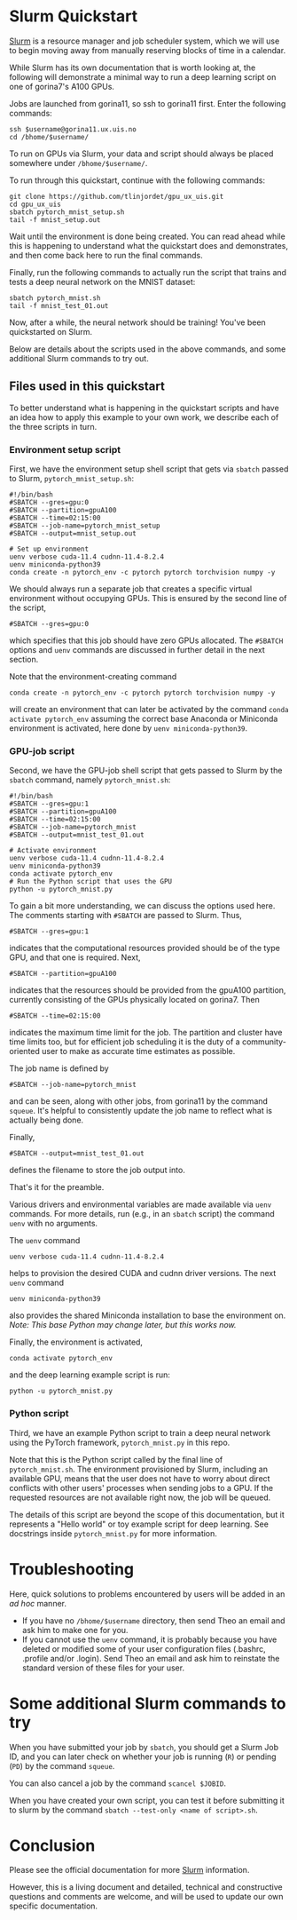 # Slurm Quickstart

[Slurm](https://slurm.schedmd.com/) is a resource manager and job scheduler system, which we will use to begin moving away from manually reserving blocks of time in a calendar. 
 
While Slurm has its own documentation that is worth looking at, the following will demonstrate a minimal way to run a deep learning script on one of gorina7's A100 GPUs.
 
Jobs are launched from gorina11, so ssh to gorina11 first. Enter the following commands:
```
ssh $username@gorina11.ux.uis.no
cd /bhome/$username/
```
To run on GPUs via Slurm, your data and script should always be placed somewhere under `/bhome/$username/`.

To run through this quickstart, continue with the following commands:
```
git clone https://github.com/tlinjordet/gpu_ux_uis.git
cd gpu_ux_uis
sbatch pytorch_mnist_setup.sh 
tail -f mnist_setup.out
```
Wait until the environment is done being created. You can read ahead while this is happening to understand what the quickstart does and demonstrates, and then come back here to run the final commands. 

Finally, run the following commands to actually run the script that trains and tests a deep neural network on the MNIST dataset:
```
sbatch pytorch_mnist.sh
tail -f mnist_test_01.out
```

Now, after a while, the neural network should be training! 
You've been quickstarted on Slurm. 

Below are details about the scripts used in the above commands, and some additional Slurm commands to try out. 

## Files used in this quickstart

To better understand what is happening in the quickstart scripts and have an idea how to apply this example to your own work, we describe each of the three scripts in turn. 

### Environment setup script 

First, we have the environment setup shell script that gets via `sbatch` passed to Slurm, `pytorch_mnist_setup.sh`:
```
#!/bin/bash
#SBATCH --gres=gpu:0
#SBATCH --partition=gpuA100 
#SBATCH --time=02:15:00
#SBATCH --job-name=pytorch_mnist_setup
#SBATCH --output=mnist_setup.out
 
# Set up environment
uenv verbose cuda-11.4 cudnn-11.4-8.2.4
uenv miniconda-python39
conda create -n pytorch_env -c pytorch pytorch torchvision numpy -y
```
We should always run a separate job that creates a specific virtual environment without occupying GPUs. This is ensured by the second line of the script, 
```
#SBATCH --gres=gpu:0
```
which specifies that this job should have zero GPUs allocated. The `#SBATCH` options and `uenv` commands are discussed in further detail in the next section. 

Note that the environment-creating command 
```
conda create -n pytorch_env -c pytorch pytorch torchvision numpy -y
```
will create an environment that can later be activated by the command `conda activate pytorch_env` assuming the correct base Anaconda or Miniconda environment is activated, here done by `uenv miniconda-python39`. 

### GPU-job script

Second, we have the GPU-job shell script that gets passed to Slurm by the `sbatch` command, namely `pytorch_mnist.sh`:
 
```
#!/bin/bash
#SBATCH --gres=gpu:1
#SBATCH --partition=gpuA100 
#SBATCH --time=02:15:00
#SBATCH --job-name=pytorch_mnist
#SBATCH --output=mnist_test_01.out
 
# Activate environment
uenv verbose cuda-11.4 cudnn-11.4-8.2.4
uenv miniconda-python39
conda activate pytorch_env
# Run the Python script that uses the GPU
python -u pytorch_mnist.py
```

To gain a bit more understanding, we can discuss the options used here. 
The comments starting with `#SBATCH` are passed to Slurm. 
Thus, 
```
#SBATCH --gres=gpu:1
```
indicates that the computational resources provided should be of the type GPU, and that one is required. Next, 
```
#SBATCH --partition=gpuA100
```
indicates that the resources should be provided from the gpuA100 partition, currently consisting of the GPUs physically located on gorina7. Then
```
#SBATCH --time=02:15:00
```
indicates the maximum time limit for the job. The partition and cluster have time limits too, but for efficient job scheduling it is the duty of a community-oriented user to make as accurate time estimates as possible. 
 
The job name is defined by
```
#SBATCH --job-name=pytorch_mnist
```
and can be seen, along with other jobs, from gorina11 by the command `squeue`. It's helpful to consistently update the job name to reflect what is actually being done. 
 
Finally, 
```
#SBATCH --output=mnist_test_01.out
```
defines the filename to store the job output into.
 
That's it for the preamble.

Various drivers and environmental variables are made available via `uenv` commands. For more details, run (e.g., in an `sbatch` script) the command `uenv` with no arguments. 
 
The `uenv` command 
```
uenv verbose cuda-11.4 cudnn-11.4-8.2.4
```
helps to provision the desired CUDA and cudnn driver versions. 
The next `uenv` command 
```
uenv miniconda-python39
```
also provides the shared Miniconda installation to base the environment on. *Note: This base Python may change later, but this works now.*
 
Finally, the environment is activated, 
```
conda activate pytorch_env
```
and the deep learning example script is run:
```
python -u pytorch_mnist.py
```

### Python script

Third, we have an example Python script to train a deep neural network using the PyTorch framework, `pytorch_mnist.py` in this repo. 

Note that this is the Python script called by the final line of `pytorch_mnist.sh`. 
The environment provisioned by Slurm, including an available GPU, means that the user does not have to worry about direct conflicts with other users' processes when sending jobs to a GPU. If the requested resources are not available right now, the job will be queued. 

The details of this script are beyond the scope of this documentation, but it represents a "Hello world" or toy example script for deep learning. See docstrings inside `pytorch_mnist.py` for more information. 

# Troubleshooting

Here, quick solutions to problems encountered by users will be added in an *ad hoc* manner. 

 - If you have no `/bhome/$username` directory, then send Theo an email and ask him to make one for you.
 - If you cannot use the `uenv` command, it is probably because you have deleted or modified some of your user configuration files (.bashrc, .profile and/or .login). Send Theo an email and ask him to reinstate the standard version of these files for your user. 

# Some additional Slurm commands to try

When you have submitted your job by `sbatch`, you should get a Slurm Job ID, and you can later check on whether your job is running (`R`) or pending (`PD`) by the command `squeue`. 

You can also cancel a job by the command `scancel $JOBID`.

When you have created your own script, you can test it before submitting it to slurm by the command `sbatch --test-only <name of script>.sh`. 

# Conclusion

Please see the official documentation for more [Slurm](https://slurm.schedmd.com/) information. 

However, this is a living document and detailed, technical and constructive questions and comments are welcome, and will be used to update our own specific documentation.
